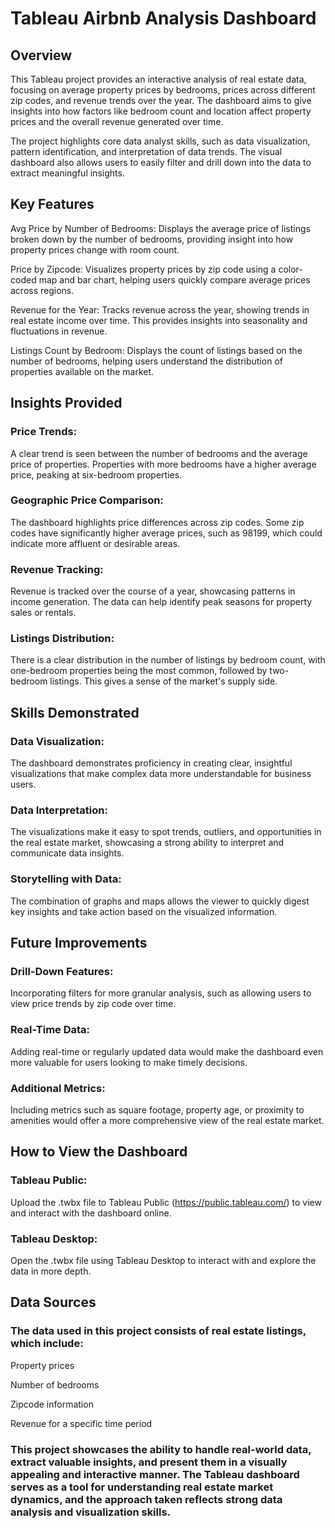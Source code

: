 # Tableau Airbnb Analysis Dashboard
## Overview
This Tableau project provides an interactive analysis of real estate data, focusing on average property prices by bedrooms, prices across different zip codes, and revenue trends over the year. The dashboard aims to give insights into how factors like bedroom count and location affect property prices and the overall revenue generated over time.

The project highlights core data analyst skills, such as data visualization, pattern identification, and interpretation of data trends. The visual dashboard also allows users to easily filter and drill down into the data to extract meaningful insights.

## Key Features
Avg Price by Number of Bedrooms: Displays the average price of listings broken down by the number of bedrooms, providing insight into how property prices change with room count.

Price by Zipcode: Visualizes property prices by zip code using a color-coded map and bar chart, helping users quickly compare average prices across regions.

Revenue for the Year: Tracks revenue across the year, showing trends in real estate income over time. This provides insights into seasonality and fluctuations in revenue.

Listings Count by Bedroom: Displays the count of listings based on the number of bedrooms, helping users understand the distribution of properties available on the market.

## Insights Provided
### Price Trends:

A clear trend is seen between the number of bedrooms and the average price of properties. Properties with more bedrooms have a higher average price, peaking at six-bedroom properties.
### Geographic Price Comparison:

The dashboard highlights price differences across zip codes. Some zip codes have significantly higher average prices, such as 98199, which could indicate more affluent or desirable areas.
### Revenue Tracking:

Revenue is tracked over the course of a year, showcasing patterns in income generation. The data can help identify peak seasons for property sales or rentals.
### Listings Distribution:

There is a clear distribution in the number of listings by bedroom count, with one-bedroom properties being the most common, followed by two-bedroom listings. This gives a sense of the market's supply side.

## Skills Demonstrated
### Data Visualization:

The dashboard demonstrates proficiency in creating clear, insightful visualizations that make complex data more understandable for business users.
### Data Interpretation:

The visualizations make it easy to spot trends, outliers, and opportunities in the real estate market, showcasing a strong ability to interpret and communicate data insights.
### Storytelling with Data:

The combination of graphs and maps allows the viewer to quickly digest key insights and take action based on the visualized information.

## Future Improvements
### Drill-Down Features:

Incorporating filters for more granular analysis, such as allowing users to view price trends by zip code over time.
### Real-Time Data:

Adding real-time or regularly updated data would make the dashboard even more valuable for users looking to make timely decisions.
### Additional Metrics:

Including metrics such as square footage, property age, or proximity to amenities would offer a more comprehensive view of the real estate market.

## How to View the Dashboard
### Tableau Public:

Upload the .twbx file to Tableau Public (https://public.tableau.com/) to view and interact with the dashboard online.
### Tableau Desktop:

Open the .twbx file using Tableau Desktop to interact with and explore the data in more depth.

## Data Sources
### The data used in this project consists of real estate listings, which include:

Property prices

Number of bedrooms

Zipcode information

Revenue for a specific time period

### This project showcases the ability to handle real-world data, extract valuable insights, and present them in a visually appealing and interactive manner. The Tableau dashboard serves as a tool for understanding real estate market dynamics, and the approach taken reflects strong data analysis and visualization skills.
